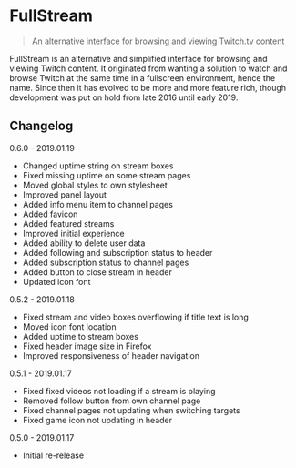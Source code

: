 # FullStream

> An alternative interface for browsing and viewing Twitch.tv content

FullStream is an alternative and simplified interface for browsing and viewing Twitch content.
It originated from wanting a solution to watch and browse Twitch at the same time in a fullscreen environment, hence the name.
Since then it has evolved to be more and more feature rich, though development was put on hold from late 2016 until early 2019.


## Changelog

0.6.0 - 2019.01.19
- Changed uptime string on stream boxes
- Fixed missing uptime on some stream pages
- Moved global styles to own stylesheet
- Improved panel layout
- Added info menu item to channel pages
- Added favicon
- Added featured streams
- Improved initial experience
- Added ability to delete user data
- Added following and subscription status to header
- Added subscription status to channel pages
- Added button to close stream in header
- Updated icon font

0.5.2 - 2019.01.18
- Fixed stream and video boxes overflowing if title text is long
- Moved icon font location
- Added uptime to stream boxes
- Fixed header image size in Firefox
- Improved responsiveness of header navigation

0.5.1 - 2019.01.17
- Fixed fixed videos not loading if a stream is playing
- Removed follow button from own channel page
- Fixed channel pages not updating when switching targets
- Fixed game icon not updating in header

0.5.0 - 2019.01.17
- Initial re-release
